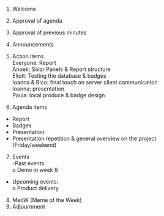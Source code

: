 1. Welcome    
  
2. Approval of agenda  
   
3. Approval of previous minutes  
   
4. Announcements  
  
5. Action items  
Everyone: Report  
Anoek: Solar Panels & Report structure   
Eliott: Testing the database & badges  
Ioanna & Rico: final touch on server client communication  
Ioanna: presentation    
Paula: local produce & badge design  
  
6. Agenda items  
- Report  
- Badges  
- Presentation   
- Presentation repetition & general overview on the project (Friday/weekend)  
  
7. Events  
-Past events:  
o Demo in week 8  
- Upcoming events:  
o Product delivery  
  
8. MeoW (Meme of the Week)   
9. Adjournment  